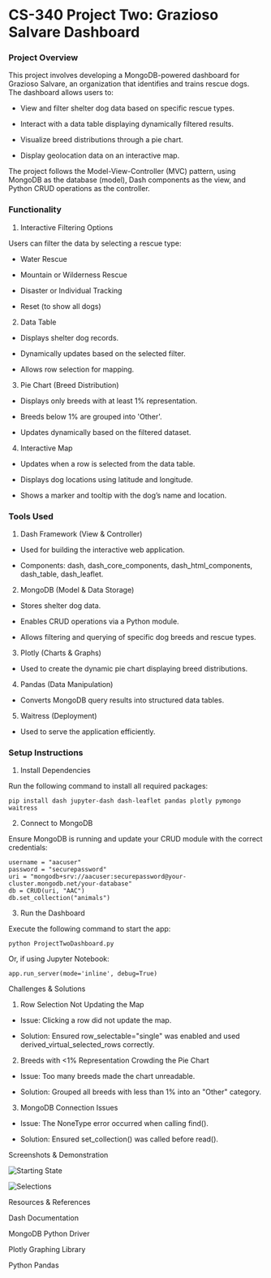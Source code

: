 # CS-340 Project Two: Grazioso Salvare Dashboard

### Project Overview

This project involves developing a MongoDB-powered dashboard for Grazioso Salvare, an organization that identifies and trains rescue dogs. The dashboard allows users to:

- View and filter shelter dog data based on specific rescue types.

- Interact with a data table displaying dynamically filtered results.

- Visualize breed distributions through a pie chart.

- Display geolocation data on an interactive map.

The project follows the Model-View-Controller (MVC) pattern, using MongoDB as the database (model), Dash components as the view, and Python CRUD operations as the controller.

### Functionality

1. Interactive Filtering Options

Users can filter the data by selecting a rescue type:

- Water Rescue

- Mountain or Wilderness Rescue

- Disaster or Individual Tracking

- Reset (to show all dogs)

2. Data Table

- Displays shelter dog records.

- Dynamically updates based on the selected filter.

- Allows row selection for mapping.

3. Pie Chart (Breed Distribution)

- Displays only breeds with at least 1% representation.

- Breeds below 1% are grouped into 'Other'.

- Updates dynamically based on the filtered dataset.

4. Interactive Map

- Updates when a row is selected from the data table.

- Displays dog locations using latitude and longitude.

- Shows a marker and tooltip with the dog’s name and location.

### Tools Used

1. Dash Framework (View & Controller)

- Used for building the interactive web application.

- Components: dash, dash_core_components, dash_html_components, dash_table, dash_leaflet.

2. MongoDB (Model & Data Storage)

- Stores shelter dog data.

- Enables CRUD operations via a Python module.

- Allows filtering and querying of specific dog breeds and rescue types.

3. Plotly (Charts & Graphs)

- Used to create the dynamic pie chart displaying breed distributions.

4. Pandas (Data Manipulation)

- Converts MongoDB query results into structured data tables.

5. Waitress (Deployment)

- Used to serve the application efficiently.

### Setup Instructions

1. Install Dependencies

Run the following command to install all required packages:

```
pip install dash jupyter-dash dash-leaflet pandas plotly pymongo waitress
```

2. Connect to MongoDB

Ensure MongoDB is running and update your CRUD module with the correct credentials:

```
username = "aacuser"
password = "securepassword"
uri = "mongodb+srv://aacuser:securepassword@your-cluster.mongodb.net/your-database"
db = CRUD(uri, "AAC")
db.set_collection("animals")
```

3. Run the Dashboard

Execute the following command to start the app:

```
python ProjectTwoDashboard.py
```

Or, if using Jupyter Notebook:

```
app.run_server(mode='inline', debug=True)
```

Challenges & Solutions

1. Row Selection Not Updating the Map

- Issue: Clicking a row did not update the map.

- Solution: Ensured row_selectable="single" was enabled and used derived_virtual_selected_rows correctly.

2. Breeds with <1% Representation Crowding the Pie Chart

- Issue: Too many breeds made the chart unreadable.

- Solution: Grouped all breeds with less than 1% into an "Other" category.

3. MongoDB Connection Issues

- Issue: The NoneType error occurred when calling find().

- Solution: Ensured set_collection() was called before read().

Screenshots & Demonstration

![Starting State](Snip1.png)

![Selections](Snip2-1.PNG)

Resources & References

Dash Documentation

MongoDB Python Driver

Plotly Graphing Library

Python Pandas